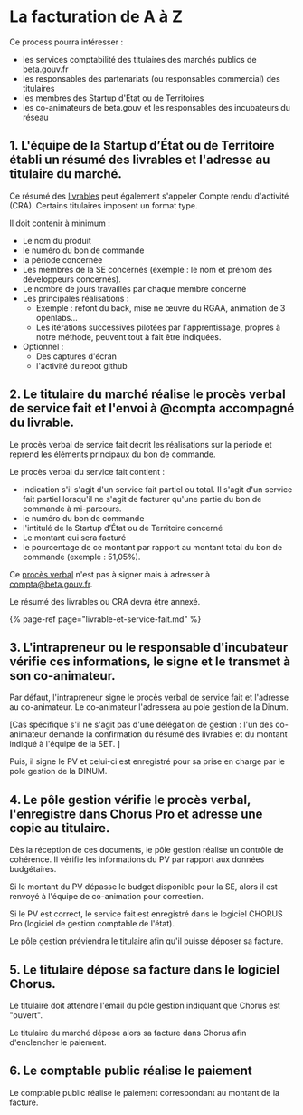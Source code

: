 # La facturation de A à Z

Ce process pourra intéresser :

* les services comptabilité des titulaires des marchés publics de beta.gouv.fr
* les responsables des partenariats \(ou responsables commercial\) des titulaires
* les membres des Startup d'Etat ou de Territoires
* les co-animateurs de beta.gouv et les responsables des incubateurs du réseau

## 1. L'équipe de la Startup d’État ou de Territoire établi un résumé des livrables et l'adresse au titulaire du marché. <a id="1-lequipe-de-la-startup-detat-ou-de-territoire-etabli-un-resume-des-livrables-et-ladresse-au-titulaire-du-marche"></a>

Ce résumé des [livrables](https://docs.google.com/presentation/d/1ISbpC4rRyAS1K1Dr3Br8_e7EgaWoDyEa96ZkctQfUyE/edit?usp=sharing) peut également s'appeler Compte rendu d'activité \(CRA\). Certains titulaires imposent un format type.

Il doit contenir à minimum :

* Le nom du produit
* le numéro du bon de commande
* la période concernée
* Les membres de la SE concernés \(exemple : le nom et prénom des développeurs concernés\).
* Le nombre de jours travaillés par chaque membre concerné
* Les principales réalisations :
  * Exemple : refont du back, mise ne œuvre du RGAA, animation de 3 openlabs...
  * Les itérations successives pilotées par l'apprentissage, propres à notre méthode, peuvent tout à fait être indiquées.
* Optionnel :
  * Des captures d'écran
  * l'activité du repot github

## 2. Le titulaire du marché réalise le procès verbal de service fait et l'envoi à @compta accompagné du livrable. <a id="2-le-titulaire-du-marche-realise-le-proces-verbal-de-service-fait-et-lenvoi-a-compta-accompagne-du-livrable"></a>

Le procès verbal de service fait décrit les réalisations sur la période et reprend les éléments principaux du bon de commande.

Le procès verbal du service fait contient :

* indication s'il s'agit d'un service fait partiel ou total. Il s'agit d'un service fait partiel lorsqu'il ne s'agit de facturer qu'une partie du bon de commande à mi-parcours.
* le numéro du bon de commande
* l'intitulé de la Startup d’État ou de Territoire concerné
* Le montant qui sera facturé
* le pourcentage de ce montant par rapport au montant total du bon de commande \(exemple : 51,05%\).

Ce [procès verbal](https://docs.google.com/document/d/1hyvfie7hoRApJJP3liJGELqSsftR_sFCgTSUzqnM7QM/edit?usp=sharing) n'est pas à signer mais à adresser à compta@beta.gouv.fr.

Le résumé des livrables ou CRA devra être annexé.

{% page-ref page="livrable-et-service-fait.md" %}



## 3. L'intrapreneur ou le responsable d'incubateur vérifie ces informations, le signe et le transmet à son co-animateur. <a id="3-lintrapreneur-ou-le-responsable-dincubateur-verifie-ces-informations-le-signe-et-le-transmet-a-son-co-animateur"></a>

Par défaut, l'intrapreneur signe le procès verbal de service fait et l'adresse au co-animateur. Le co-animateur l'adressera au pole gestion de la Dinum.

\[Cas spécifique s'il ne s'agit pas d'une délégation de gestion : l'un des co-animateur demande la confirmation du résumé des livrables et du montant indiqué à l'équipe de la SET. \]

Puis, il signe le PV et celui-ci est enregistré pour sa prise en charge par le pole gestion de la DINUM.

## 4. Le pôle gestion vérifie le procès verbal, l'enregistre dans Chorus Pro et adresse une copie au titulaire. <a id="4-le-pole-gestion-verifie-le-proces-verbal-lenregistre-dans-chorus-pro-et-adresse-une-copie-au-titulaire"></a>

Dès la réception de ces documents, le pôle gestion réalise un contrôle de cohérence. Il vérifie les informations du PV par rapport aux données budgétaires.

Si le montant du PV dépasse le budget disponible pour la SE, alors il est renvoyé à l'équipe de co-animation pour correction.

Si le PV est correct, le service fait est enregistré dans le logiciel CHORUS Pro \(logiciel de gestion comptable de l'état\).

Le pôle gestion préviendra le titulaire afin qu'il puisse déposer sa facture.

## 5. Le titulaire dépose sa facture dans le logiciel Chorus. <a id="5-le-titulaire-depose-sa-facture-dans-le-logiciel-chorus"></a>

Le titulaire doit attendre l'email du pôle gestion indiquant que Chorus est "ouvert".

Le titulaire du marché dépose alors sa facture dans Chorus afin d'enclencher le paiement.

## 6. Le comptable public réalise le paiement <a id="6-le-comptable-public-realise-le-paiement"></a>

Le comptable public réalise le paiement correspondant au montant de la facture.

